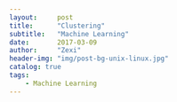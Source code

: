 ```yaml
---
layout:     post
title:      "Clustering"
subtitle:   "Machine Learning"
date:       2017-03-09
author:     "Zexi"
header-img: "img/post-bg-unix-linux.jpg"
catalog: true
tags:
    - Machine Learning
---
```

